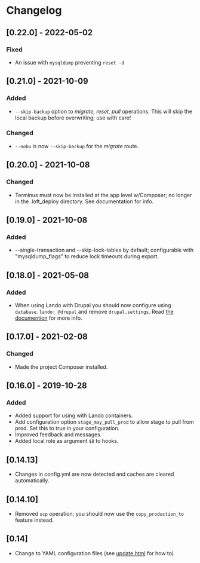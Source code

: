 # Changelog

## [0.22.0] - 2022-05-02
  
### Fixed

- An issue with `mysqldump` preventing `reset -d`

## [0.21.0] - 2021-10-09

### Added

- `--skip-backup` option to _migrate, reset, pull_ operations. This will skip the local backup before overwriting; use with care!

### Changed

- `--nobu` is now `--skip-backup` for the _migrate_ route.

## [0.20.0] - 2021-10-08

### Changed

- Terminus must now be installed at the app level w/Composer; no longer in the .loft_deploy directory. See documentation for info.

## [0.19.0] - 2021-10-08

### Added

- --single-transaction and --skip-lock-tables by default; configurable with "mysqldump_flags" to reduce lock timeouts during export.

## [0.18.0] - 2021-05-08

### Added

- When using Lando with Drupal you should now configure using `database.lando: @drupal` and remove `drupal.settings`. Read [the documention](@lando) for more info.

## [0.17.0] - 2021-02-08

### Changed

- Made the project Composer installed.

## [0.16.0] - 2019-10-28

### Added

- Added support for using with Lando containers.
- Add configuration option `stage_may_pull_prod` to allow stage to pull from prod. Set this to true in your configuration.
- Improved feedback and messages.
- Added local role as argument `$8` to hooks.

## [0.14.13]

* Changes in config.yml are now detected and caches are cleared automatically.

## [0.14.10]

* Removed `scp` operation; you should now use the `copy_production_to` feature instead.

## [0.14]

* Change to YAML configuration files (see [update.html](update.html) for how to)
